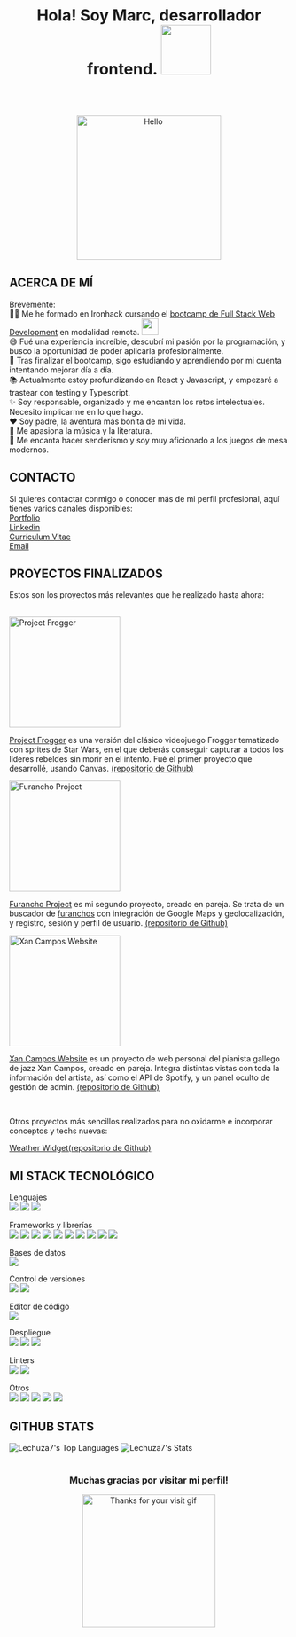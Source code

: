 <h1 align='center'>Hola! Soy Marc, desarrollador frontend. <img src='https://media.giphy.com/media/v1.Y2lkPTc5MGI3NjExYzZmMDQ1OTNiNGQ1NWMyYzM3OWU5ZDFkZDgyY2YyNGY2OWM5ZTIwMiZlcD12MV9pbnRlcm5hbF9naWZzX2dpZklkJmN0PXM/tVoClr6EKQTGWbEHpP/giphy.gif' width='90' /></h1>
<br>
<br> 
<p align='center'><img align='center' src="https://media.giphy.com/media/v1.Y2lkPTc5MGI3NjExMmZhZDM1N2EzNzcyZDhlZThkN2VlYTU1NTRjZDBmOTkzOWRiMjIyNCZlcD12MV9pbnRlcm5hbF9naWZzX2dpZklkJmN0PWc/QQkyLVLAbQRKU/giphy-downsized-large.gif" width='260' alt='Hello' /></p>

<p align='center'></p>

## ACERCA DE MÍ

<p>Brevemente:<br>
👨‍💻 Me he formado en Ironhack cursando el <a href='https://www.ironhack.com/es/es/desarrollo-web/online?utm_campaign=RMTEU_Spain_Tier2_Global_Search_Brand_ES&utm_source=google&utm_content=search-brand&utm_medium=cpc&utm_term=ironhack&gad=1&gclid=CjwKCAjwgqejBhBAEiwAuWHioMDEctynyuEGarcAAgKoYuUs7c-l3lPxsqxzbCGIBF6ObyrpS0UGIxoC_2sQAvD_BwE'>bootcamp de Full Stack Web Development</a> en modalidad remota. <img src="https://media.giphy.com/media/WUlplcMpOCEmTGBtBW/giphy.gif" width="30"><br> 
😄 Fué una experiencia increíble, descubrí mi pasión por la programación, y busco la oportunidad de poder aplicarla profesionalmente.<br>
🌱 Tras finalizar el bootcamp, sigo estudiando y aprendiendo por mi cuenta intentando mejorar día a día.<br>
📚 Actualmente estoy profundizando en React y Javascript, y empezaré a trastear con testing y Typescript.<br>
✨ Soy responsable, organizado y me encantan los retos intelectuales. Necesito implicarme en lo que hago.<br>
❤ Soy padre, la aventura más bonita de mi vida.<br>
🚀 Me apasiona la música y la literatura.<br>
🚀 Me encanta hacer senderismo y soy muy aficionado a los juegos de mesa modernos.</p>

## CONTACTO

<p>Si quieres contactar conmigo o conocer más de mi perfil profesional, aquí tienes varios canales disponibles:<br>
  <a href='https://lechuza7-my-portfolio.netlify.app/'>Portfolio</a><br>
  <a href='https://www.linkedin.com/in/marccuestacarabasa/'>Linkedin</a><br>
  <a href='https://drive.google.com/file/d/1F6KMXFT-pL1pqOuLmx0jLMJWA9UHNhOw/view?usp=sharing'>Currículum Vitae</a><br>
  <a href='mailto:marc.cuestacarabasa@gmail.com'>Email</a>
</p>

## PROYECTOS FINALIZADOS

<p>Estos son los proyectos más relevantes que he realizado hasta ahora:</p><br>
<div>
  <img width="200" src="https://res.cloudinary.com/dyl3cklgp/image/upload/v1671560031/portfolio/frogger-cover_mgtd0i.png" alt="Project Frogger" /><br>
  <p><a href="https://lechuza7.github.io/module1-project-frogger">Project Frogger</a> es una versión del clásico videojuego Frogger tematizado con sprites de Star Wars, en el que deberás conseguir capturar a todos los líderes rebeldes sin morir en el intento. Fué el primer proyecto     que      desarrollé, usando Canvas. <a href="https://github.com/Lechuza7/module1-project-frogger">(repositorio de Github)</a></p>
  <img width="200" src="https://res.cloudinary.com/dyl3cklgp/image/upload/v1673778206/portfolio/furancho-cover_rti9qk.png" alt="Furancho Project" /><br>
  <p><a href="https://furancho-project.vercel.app/furanchos">Furancho Project</a> es mi segundo proyecto, creado en pareja. Se trata de un buscador de <a href="https://es.wikipedia.org/wiki/Furancho">furanchos</a> con integración de Google Maps y geolocalización, y registro, sesión y perfil de usuario. <a href="https://github.com/furancho-project/furancho-project">(repositorio de Github)</a></p>
  <img width="200" src="https://res.cloudinary.com/dyl3cklgp/image/upload/v1673778662/portfolio/xancampos-cover_xzo7cn.png" alt="Xan Campos Website" /><br>
  <p><a href="https://github.com/TheOfficeHackers/xan-campos-website">Xan Campos Website</a> es un proyecto de web personal del pianista gallego de jazz Xan Campos, creado en pareja. Integra distintas vistas con toda la información del artista, así como el API de Spotify, y un panel oculto de gestión de admin. <a href="https://github.com/TheOfficeHackers/xan-campos-website">(repositorio de Github)</a></p>
</div>
<br>

<p> Otros proyectos más sencillos realizados para no oxidarme e incorporar conceptos y techs nuevas:</p>
<div> 
  <a href="https://l7-weather-widget.netlify.app/">Weather Widget</a><a href="https://github.com/Lechuza7/weather-widget">(repositorio de Github)</a>
</div>

## MI STACK TECNOLÓGICO

<p>Lenguajes<br>
<img src="https://img.shields.io/badge/JavaScript-323330?style=for-the-badge&logo=javascript&logoColor=F7DF1E" />
<img src="https://img.shields.io/badge/HTML5-E34F26?style=for-the-badge&logo=html5&logoColor=white" />
<img src="https://img.shields.io/badge/CSS3-1572B6?style=for-the-badge&logo=css3&logoColor=white" /></p>

<p>Frameworks y librerías<br>
<img src="https://img.shields.io/badge/React-20232A?style=for-the-badge&logo=react&logoColor=61DAFB" />
<img src="https://img.shields.io/badge/Node.js-339933?style=for-the-badge&logo=nodedotjs&logoColor=white" />
<img src="https://img.shields.io/badge/Express.js-000000?style=for-the-badge&logo=express&logoColor=white" />
<img src="https://img.shields.io/badge/Handlebars.js-f0772b?style=for-the-badge&logo=handlebarsdotjs&logoColor=black" />
<img src="https://img.shields.io/badge/React_Router-CA4245?style=for-the-badge&logo=react-router&logoColor=white" />
<img src="https://img.shields.io/badge/Vite-B73BFE?style=for-the-badge&logo=vite&logoColor=FFD62E" />
<img src="https://img.shields.io/badge/Material%20UI-007FFF?style=for-the-badge&logo=mui&logoColor=white" />
<img src="https://img.shields.io/badge/Bootstrap-563D7C?style=for-the-badge&logo=bootstrap&logoColor=white" />
<img src="https://img.shields.io/badge/Font_Awesome-339AF0?style=for-the-badge&logo=fontawesome&logoColor=white" />
<img src="https://img.shields.io/badge/npm-CB3837?style=for-the-badge&logo=npm&logoColor=white" /></p>

<p>Bases de datos<br>
<img src="https://img.shields.io/badge/MongoDB-4EA94B?style=for-the-badge&logo=mongodb&logoColor=white" /></p>

<p>Control de versiones<br>
<img src="https://img.shields.io/badge/GIT-E44C30?style=for-the-badge&logo=git&logoColor=white" />
<img src="https://img.shields.io/badge/GitHub-100000?style=for-the-badge&logo=github&logoColor=white" /></p>

<p>Editor de código<br>
<img src="https://img.shields.io/badge/VSCode-0078D4?style=for-the-badge&logo=visual%20studio%20code&logoColor=white" /></p>

<p>Despliegue<br>
<img src="https://img.shields.io/badge/Heroku-430098?style=for-the-badge&logo=heroku&logoColor=white" />
<img src="https://img.shields.io/badge/Vercel-000000?style=for-the-badge&logo=vercel&logoColor=white" />
<img src="https://img.shields.io/badge/Docker-2CA5E0?style=for-the-badge&logo=docker&logoColor=white" /></p>

<p>Linters<br>
<img src="https://img.shields.io/badge/eslint-3A33D1?style=for-the-badge&logo=eslint&logoColor=white" />
<img src="https://img.shields.io/badge/prettier-1A2C34?style=for-the-badge&logo=prettier&logoColor=F7BA3E" /></p>

<p>Otros<br>
<img src="https://img.shields.io/badge/Postman-FF6C37?style=for-the-badge&logo=Postman&logoColor=white" />
<img src="https://img.shields.io/badge/Trello-0052CC?style=for-the-badge&logo=trello&logoColor=white" />
<img src="https://img.shields.io/badge/Codepen-000000?style=for-the-badge&logo=codepen&logoColor=white" />
<img src="https://img.shields.io/badge/Codewars-B1361E?style=for-the-badge&logo=Codewars&logoColor=white" />
<img src="https://img.shields.io/badge/-Sololearn-3a464b?style=for-the-badge&logo=Sololearn&logoColor=white" /></p>

## GITHUB STATS 

![Lechuza7's Top Languages](https://github-readme-stats.vercel.app/api/top-langs/?username=Lechuza7&theme=vue-dark&show_icons=true&hide_border=true&layout=compact)
![Lechuza7's Stats](https://github-readme-stats.vercel.app/api?username=Lechuza7&theme=vue-dark&show_icons=true&hide_border=true&count_private=true)
<br>
<br>
<h3 align="center">Muchas gracias por visitar mi perfil!</h3>
<p align='center'><img align='center' src="https://media.giphy.com/media/v1.Y2lkPTc5MGI3NjExYTk3YTE3NzQyYWVmZWExNmY5ZDFiOWZjNjQ4YzA4ZjY0OWVkZDU5YSZlcD12MV9pbnRlcm5hbF9naWZzX2dpZklkJmN0PXM/qzEeqMFlVeo78e1WJ2/giphy.gif" width='240' alt='Thanks for your visit gif' /></p>

